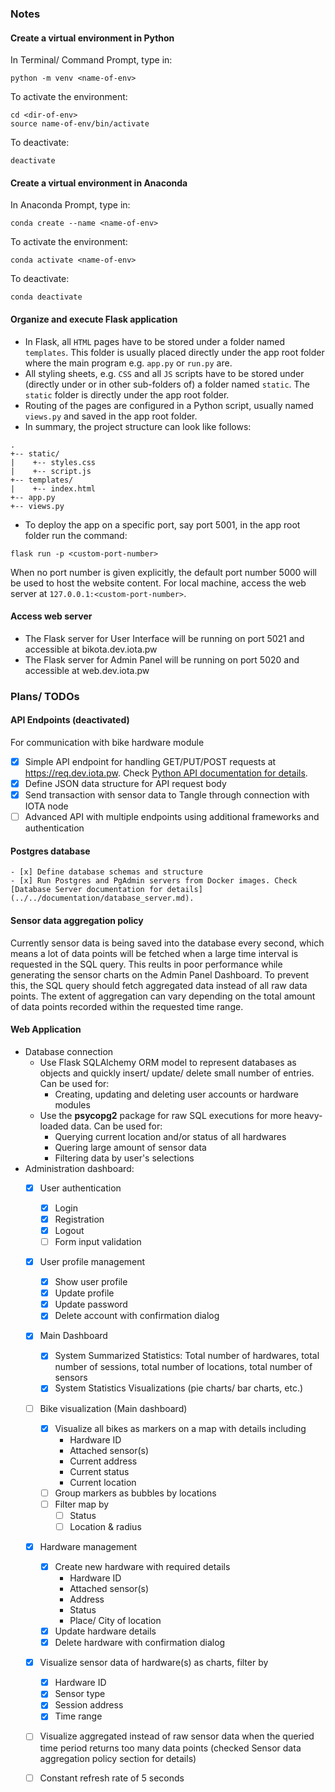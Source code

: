 ### Notes
#### Create a virtual environment in Python
In Terminal/ Command Prompt, type in:
```
python -m venv <name-of-env>
```
To activate the environment:
```
cd <dir-of-env>
source name-of-env/bin/activate
```
To deactivate:
```
deactivate
```

#### Create a virtual environment in Anaconda
In Anaconda Prompt, type in: 
```
conda create --name <name-of-env>
```
To activate the environment:
```
conda activate <name-of-env>
```
To deactivate:
```
conda deactivate
```

#### Organize and execute Flask application 
- In Flask, all `HTML` pages have to be stored under a folder named `templates`. This folder is usually placed directly under the app root folder where the main program e.g. `app.py` or `run.py` are.  
- All styling sheets, e.g. `CSS` and all `JS` scripts have to be stored under (directly under or in other sub-folders of) a folder named `static`. The `static` folder is directly under the app root folder. 
- Routing of the pages are configured in a Python script, usually named `views.py` and saved in the app root folder. 
- In summary, the project structure can look like follows:
```
.                           
+-- static/
|    +-- styles.css
|    +-- script.js
+-- templates/
|    +-- index.html
+-- app.py
+-- views.py
```
- To deploy the app on a specific port, say port 5001, in the app root folder run the command:
```
flask run -p <custom-port-number>
```

When no port number is given explicitly, the default port number 5000 will be used to host the website content. 
For local machine, access the web server at `127.0.0.1:<custom-port-number>`.

#### Access web server
- The Flask server for User Interface will be running on port 5021 and accessible at bikota.dev.iota.pw
- The Flask server for Admin Panel will be running on port 5020 and accessible at web.dev.iota.pw


### Plans/ TODOs
#### API Endpoints (deactivated)
For communication with bike hardware module
- [x] Simple API endpoint for handling GET/PUT/POST requests at https://req.dev.iota.pw. Check [Python API documentation for details](../../documentation/API_python.md).
- [x] Define JSON data structure for API request body
- [x] Send transaction with sensor data to Tangle through connection with IOTA node
- [ ] Advanced API with multiple endpoints using additional frameworks and authentication

#### Postgres database
    - [x] Define database schemas and structure
    - [x] Run Postgres and PgAdmin servers from Docker images. Check [Database Server documentation for details](../../documentation/database_server.md).

#### Sensor data aggregation policy
Currently sensor data is being saved into the database every second, which means a lot of data points will be fetched when a large time interval is requested in the SQL query. This reults in poor performance while generating the sensor charts on the Admin Panel Dashboard. To prevent this, the SQL query should fetch aggregated data instead of all raw data points. The extent of aggregation can vary depending on the total amount of data points recorded within the requested time range. 

#### Web Application
- Database connection
    - Use Flask SQLAlchemy ORM model to represent databases as objects and quickly insert/ update/ delete small number of entries. Can be used for:
        - Creating, updating and deleting user accounts or hardware modules
    - Use the **psycopg2** package for raw SQL executions for more heavy-loaded data. Can be used for:
        - Querying current location and/or status of all hardwares
        - Quering large amount of sensor data 
        - Filtering data by user's selections
- Administration dashboard: 
    - [X] User authentication
        - [X] Login 
        - [X] Registration
        - [X] Logout
        - [ ] Form input validation
    - [X] User profile management
        - [X] Show user profile
        - [X] Update profile
        - [X] Update password 
        - [X] Delete account with confirmation dialog
    - [X] Main Dashboard
        - [X] System Summarized Statistics: Total number of hardwares, total number of sessions, total number of locations, total number of sensors
        - [X] System Statistics Visualizations (pie charts/ bar charts, etc.)
    - [ ] Bike visualization (Main dashboard)
        - [X] Visualize all bikes as markers on a map with details including
            - Hardware ID
            - Attached sensor(s)
            - Current address
            - Current status
            - Current location 
        - [ ] Group markers as bubbles by locations
        - [ ] Filter map by 
            - [ ] Status
            - [ ] Location & radius
    - [X] Hardware management
        - [X] Create new hardware with required details
            - Hardware ID
            - Attached sensor(s)
            - Address
            - Status
            - Place/ City of location
        - [X] Update hardware details
        - [X] Delete hardware with confirmation dialog
    - [X] Visualize sensor data of hardware(s) as charts, filter by
        - [X] Hardware ID
        - [X] Sensor type
        - [X] Session address
        - [X] Time range
    - [ ] Visualize aggregated instead of raw sensor data when the queried time period returns too many data points (checked Sensor data aggregation policy section for details)
    - [ ] Constant refresh rate of 5 seconds



